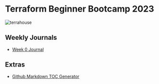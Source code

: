 # Terraform Beginner Bootcamp 2023


 ![terrahouse](https://github.com/Farid-Atmani/terraform-beginner-bootcamp-2023/assets/69209770/48781b2b-1b5e-46b8-8216-d34c9854a72a)


## Weekly Journals
- [Week 0 Journal](journal/week0.md)

## Extras
- [Github Markdown TOC Generator](https://ecotrust-canada.github.io/markdown-toc/)
